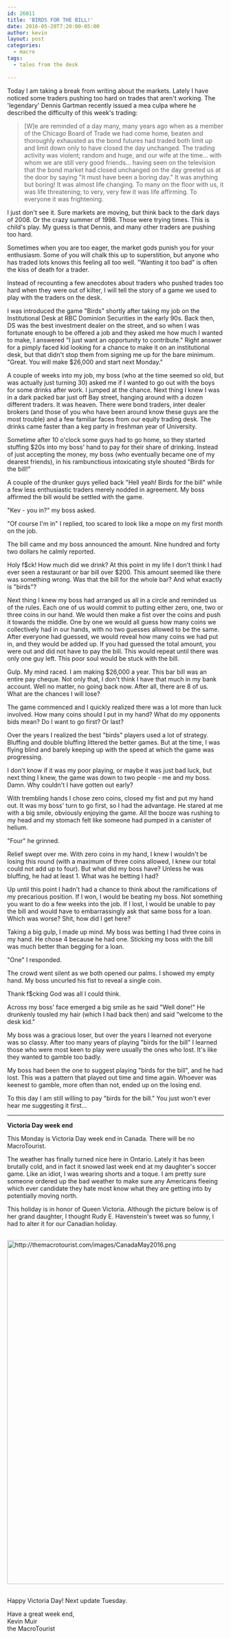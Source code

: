 ```yaml
---
id: 26011
title: 'BIRDS FOR THE BILL!'
date: 2016-05-20T7:20:00-05:00
author: kevin
layout: post
categories:
  - macro
tags:
  - tales from the desk
   
---
```

Today I am taking a break from writing about the markets.  Lately I have noticed some traders pushing too hard on trades that aren't working.  The 'legendary' Dennis Gartman recently issued a mea culpa where he described the difficulty of this week's trading:

>[W]e are reminded of a day many, many years ago when as a member of the Chicago Board of Trade we had come home, beaten and thoroughly exhausted as the bond futures had traded both limit up and limit down only to have closed the day unchanged. The trading activity was violent; random and huge, and our wife at the time… with whom we are still very good friends… having seen on the television that the bond market had closed unchanged on the day greeted us at the door by saying "It must have been a boring day." It was anything but boring! It was almost life changing. To many on the floor with us, it was life threatening; to very, very few it was life affirming. To everyone it was frightening.

I just don't see it.  Sure markets are moving, but think back to the dark days of 2008.  Or the crazy summer of 1998.  Those were trying times.  This is child's play.  My guess is that Dennis, and many other traders are pushing too hard.

Sometimes when you are too eager, the market gods punish you for your enthusiasm.  Some of you will chalk this up to superstition, but anyone who has traded lots knows this feeling all too well.  "Wanting it too bad" is often the kiss of death for a trader.

Instead of recounting a few anecdotes about traders who pushed trades too hard when they were out of kilter, I will tell the story of a game we used to play with the traders on the desk.

I was introduced the game "Birds" shortly after taking my job on the Institutional Desk at RBC Dominion Securities in the early 90s.  Back then, DS was the best investment dealer on the street, and so when I was fortunate enough to be offered a job and they asked me how much I wanted to make, I answered "I just want an opportunity to contribute."  Right answer for a pimply faced kid looking for a chance to make it on an institutional desk, but that didn't stop them from signing me up for the bare minimum.  "Great.  You will make $26,000 and start next Monday."  

A couple of weeks into my job, my boss (who at the time seemed so old, but was actually just turning 30) asked me if I wanted to go out with the boys for some drinks after work. I jumped at the chance.  Next thing I knew I was in a dark packed bar just off Bay street, hanging around with a dozen different traders.  It was heaven.  There were bond traders, inter dealer brokers (and those of you who have been around know these guys are the most trouble) and a few familiar faces from our equity trading desk.  The drinks came faster than a keg party in freshman year of University.  

Sometime after 10 o'clock some guys had to go home, so they started stuffing $20s into my boss' hand to pay for their share of drinking.  Instead of just accepting the money, my boss (who eventually became one of my dearest friends), in his rambunctious intoxicating style shouted "Birds for the bill!"

A couple of the drunker guys yelled back "Hell yeah!  Birds for the bill" while a few less enthusiastic traders merely nodded in agreement.  My boss affirmed the bill would be settled with the game.

"Kev - you in?" my boss asked.

"Of course I'm in" I replied, too scared to look like a mope on my first month on the job.

The bill came and my boss announced the amount.  Nine hundred and forty two dollars he calmly reported.

Holy f$ck!  How much did we drink?  At this point in my life I don't think I had ever seen a restaurant or bar bill over $200.  This amount seemed like there was something wrong.  Was that the bill for the whole bar?  And what exactly is "birds"?

Next thing I knew my boss had arranged us all in a circle and reminded us of the rules.  Each one of us would commit to putting either zero, one, two or three coins in our hand.  We would then make a fist over the coins and push it towards the middle.  One by one we would all guess how many coins we collectively had in our hands, with no two guesses allowed to be the same.  After  everyone had guessed, we would reveal how many coins we had put in, and they would be added up.  If you had guessed the total amount, you were out and did not have to pay the bill.  This would repeat until there was only one guy left.  This poor soul would be stuck with the bill.

Gulp.  My mind raced.  I am making $26,000 a year.  This bar bill was an entire pay cheque.  Not only that, I don't think I have that much in my bank account.  Well no matter, no going back now.  After all, there are 8 of us.  What are the chances I will lose?

The game commenced and I quickly realized there was a lot more than luck involved.  How many coins should I put in my hand?  What do my opponents bids mean?  Do I want to go first?  Or last? 

Over the years I realized the best "birds" players used a lot of strategy.  Bluffing and double bluffing littered the better games.  But at the time, I was flying blind and barely keeping up with the speed at which the game was progressing.

I don't know if it was my poor playing, or maybe it was just bad luck, but next thing I knew, the game was down to two people - me and my boss.  Damn.  Why couldn't I have gotten out early?

With trembling hands I chose zero coins, closed my fist and put my hand out.  It was my boss' turn to go first, so I had the advantage.  He stared at me with a big smile, obviously enjoying the game.  All the booze was rushing to my head and my stomach felt like someone had pumped in a canister of helium.  

"Four" he grinned.

Relief swept over me.  With zero coins in my hand, I knew I wouldn't be losing this round (with a maximum of three coins allowed, I knew our total could not add up to four).  But what did my boss have?  Unless he was bluffing, he had at least 1.  What was he betting I had?  

Up until this point I hadn't had a chance to think about the ramifications of my precarious position.  If I won, I would be beating my boss.  Not something you want to do a few weeks into the job.  If I lost, I would be unable to pay the bill and would have to embarrassingly ask that same boss for a loan.  Which was worse?  Shit, how did I get here?

Taking a big gulp, I made up mind.  My boss was betting I had three coins in my hand.  He chose 4 because he had one.  Sticking my boss with the bill was much better than begging for a loan.  

"One" I responded.

The crowd went silent as we both opened our palms.  I showed my empty hand.  My boss uncurled his fist to reveal a single coin. 

Thank f$cking God was all I could think.  

Across my boss' face emerged a big smile as he said "Well done!"  He drunkenly tousled my hair (which I had back then) and said "welcome to the desk kid."

My boss was a gracious loser, but over the years I learned not everyone was so classy.  After too many years of playing "birds for the bill" I learned those who were most keen to play were usually the ones who lost.  It's like they wanted to gamble too badly.  

My boss had been the one to suggest playing "birds for the bill", and he had lost.  This was a pattern that played out time and time again.  Whoever was keenest to gamble, more often than not, ended up on the losing end.

To this day I am still willing to pay "birds for the bill."  You just won't ever hear me suggesting it first...

---
**Victoria Day week end**

This Monday is Victoria Day week end in Canada.  There will be no MacroTourist.  

The weather has finally turned nice here in Ontario.  Lately it has been brutally cold, and in fact it snowed last week end at my daughter's soccer game.  Like an idiot, I was wearing shorts and a toque.  I am pretty sure someone ordered up the bad weather to make sure any Americans fleeing which ever candidate they hate most know what they are getting into by potentially moving north.  

This holiday is in honor of Queen Victoria.  Although the picture below is of her grand daughter, I thought Rudy E. Havenstein's tweet was so funny, I had to alter it for our Canadian holiday.

<a href="http://themacrotourist.com/images/CanadaMay2016.png"><img src="http://themacrotourist.com/images/CanadaMay2016.png" alt="http://themacrotourist.com/images/CanadaMay2016.png" width="750" height="800" style="margin:30px auto;display:block;"></a>

Happy Victoria Day!  Next update Tuesday.

Have a great week end,  
Kevin Muir  
the MacroTourist  
